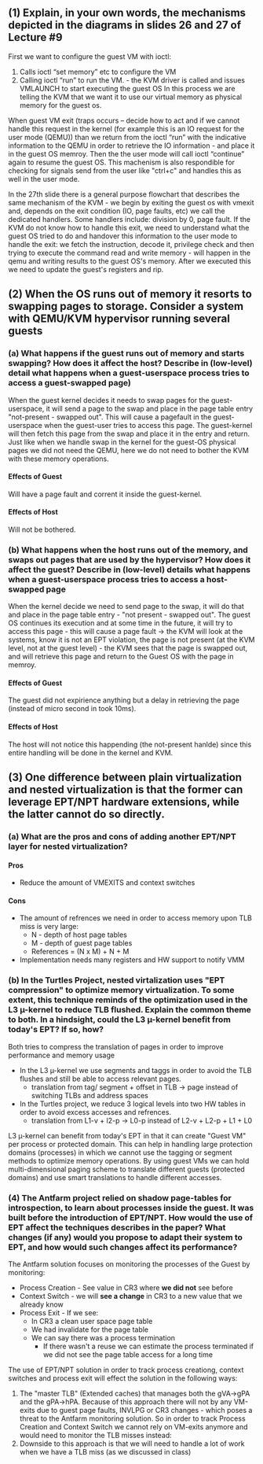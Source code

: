 ## (1) Explain, in your own words, the mechanisms depicted in the diagrams in slides 26 and 27 of Lecture #9

First we want to configure the guest VM with ioctl:
1. Calls ioctl “set memory” etc to configure the VM
2. Calling ioctl “run” to run the VM. - the KVM driver is called and issues VMLAUNCH to start executing the guest OS
In this process we are telling the KVM that we want it to use our virtual memory as physical memory for the guest os.

When guest VM exit (traps occurs – decide how to act and if we cannot handle this request in the kernel (for example this is an IO request for the user mode (QEMU)) than we return from the ioctl “run” with the indicative information to the QEMU in order to retrieve the IO information - and place it in the guest OS memroy. Then the the user mode will call ioctl “continue” again to resume the guest OS. This machenism is also respondible for checking for signals send from the user like "ctrl+c" and handles this as well in the user mode.

In the 27th slide there is a general purpose flowchart that describes the same mechanism of the KVM - we begin by exiting the guest os with vmexit and, depends on the exit condition (IO, page faults, etc) we call the dedicated handlers.
Some handlers include: division by 0, page fault.
If the KVM do not know how to handle this exit, we need to understand what the guest OS tried to do and handover this information to the user mode to handle the exit:
we fetch the instruction, decode it, privilege check and then trying to execute the command read and write memory - will happen in the qemu and writing results to the guest OS's memory. After we executed this we need to update the guest's registers and rip.

## (2) When the OS runs out of memory it resorts to swapping pages to storage. Consider a system with QEMU/KVM hypervisor running several guests

### (a) What happens if the guest runs out of memory and starts swapping? How does it affect the host? Describe in (low-level) detail what happens when a guest-userspace process tries to access a guest-swapped page)

When the guest kernel decides it needs to swap pages for the guest-userspace, it will send a page to the swap and place in the page table entry "not-present - swapped out". This will cause a pagefault in the guest-userspace when the guest-user tries to access this page. The guest-kernel will then fetch this page from the swap and place it in the entry and return. Just like when we handle swap in the kernel for the guest-OS physical pages we did not need the QEMU, here we do not need to bother the KVM with these memory operations.

#### Effects of Guest
Will have a page fault and corrent it inside the guest-kernel.

#### Effects of Host
Will not be bothered.

### (b) What happens when the host runs out of the memory, and swaps out pages that are used by the hypervisor? How does it affect the guest? Describe in (low-level) details what happens when a guest-userspace process tries to access a host-swapped page

When the kernel decide we need to send page to the swap, it will do that and place in the page table entry - "not present - swapped out".
The guest OS continues its execution and at some time in the future, it will try to access this page - this 
will cause a page fault -> the KVM will look at the systems, know it is not an EPT violation, the page is not present (at the KVM level, not at the guest level) - the KVM sees that the page is swapped out, and will retrieve this page and return to the Guest OS with the page in memroy.

#### Effects of Guest
The guest did not expirience anything but a delay in retrieving the page (instead of micro second in took 10ms).

#### Effects of Host
The host will not notice this happending (the not-present hanlde) since this entire handling will be done in the kernel and KVM.

## (3) One difference between plain virtualization and nested virtualization is that the former can leverage EPT/NPT hardware extensions, while the latter cannot do so directly.

### (a) What are the pros and cons of adding another EPT/NPT layer for nested virtualization?

#### Pros
- Reduce the amount of VMEXITS and context switches

#### Cons
- The amount of refrences we need in order to access memory upon TLB miss is very large:
    - N - depth of host page tables
    - M - depth of guest page tables
    - References = (N x M) + N + M
- Implementation needs many registers and HW support to notify VMM

### (b) In the Turtles Project, nested virtalization uses "EPT compression" to optimize memory virtualization. To some extent, this technique reminds of the optimization used in the L3 µ-kernel to reduce TLB flushed. Explain the common theme to both. In a hindsight, could the L3 µ-kernel benefit from today's EPT? If so, how?

Both tries to compress the translation of pages in order to improve performance and memory usage
- In the L3 µ-kernel we use segments and taggs in order to avoid the TLB flushes and still be able to access relevant pages.
    - translation from tag/ segment + offset in TLB -> page instead of switching TLBs and address spaces
- In the Turtles project, we reduce 3 logical levels into two HW tables in order to avoid excess accesses and refrences.
    - translation from L1-v + l2-p -> L0-p instead of L2-v + L2-p + L1 + L0

L3 µ-kernel can benefit from today's EPT in that it can create "Guest VM" per process or protected domain. This can help in handling large protection domains (processes) in which we cannot use the tagging or segment methods to optimize memory operations. By using guest VMs we can hold multi-dimensional paging scheme to translate different guests (protected domains) and use smart translations to handle different accesses.

### (4) The Antfarm project relied on shadow page-tables for introspection, to learn about processes inside the guest. It was built before the introduction of EPT/NPT. How would the use of EPT affect the techniques describes in the paper? What changes (if any) would you propose to adapt their system to EPT, and how would such changes affect its performance?

The Antfarm solution focuses on monitoring the processes of the Guest by monitoring:
- Process Creation - See value in CR3 where **we did not** see before
- Context Switch - we will **see a change** in CR3 to a new value that we already know
- Process Exit - If we see:
    - In CR3 a clean user space page table
    - We had invalidate for the page table
    - We can say there was a process termination
        - If there wasn't a reuse we can estimate the process terminated if we did not see the page table access for a long time

The use of EPT/NPT solution in order to track process creationg, context switches and process exit will effect the solution in the following ways:
1. The "master TLB" (Extended caches) that manages both the gVA->gPA and the gPA->hPA. Because of this approach there will not by any VM-exits due to guest page faults, INVLPG or CR3 changes - which poses a threat to the Antfarm monitoring solution. So in order to track Process Creation and Context Switch we cannot rely on VM-exits anymore and would need to monitor the TLB misses instead:
    <!-- 1. Process Creation - TLB miss with a new gVA entries (with no previous mapping)
    2. Context Switch - TLB miss with an already present gVA (but not in the TLB)
    3. Process Exit - TLB miss with a  -->
2. Downside to this approach is that we will need to handle a lot of work when we have a TLB miss (as we discussed in class)